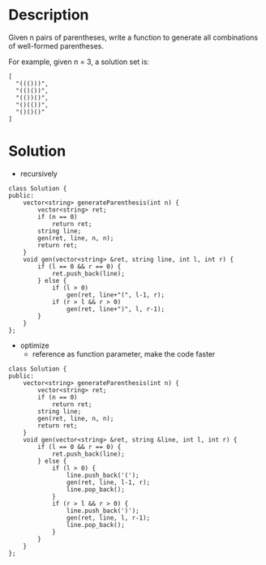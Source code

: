 # Description

Given n pairs of parentheses, write a function to generate all combinations of well-formed parentheses.

For example, given n = 3, a solution set is:
```
[
  "((()))",
  "(()())",
  "(())()",
  "()(())",
  "()()()"
]
```

# Solution

- recursively
```
class Solution {
public:
    vector<string> generateParenthesis(int n) {
        vector<string> ret;
        if (n == 0)
            return ret;
        string line;
        gen(ret, line, n, n);
        return ret;
    }
    void gen(vector<string> &ret, string line, int l, int r) {
        if (l == 0 && r == 0) {
            ret.push_back(line);
        } else {
            if (l > 0)
                gen(ret, line+"(", l-1, r);
            if (r > l && r > 0)
                gen(ret, line+")", l, r-1);
        }
    }
};
```
- optimize
  - reference as function parameter, make the code faster
```
class Solution {
public:
    vector<string> generateParenthesis(int n) {
        vector<string> ret;
        if (n == 0)
            return ret;
        string line;
        gen(ret, line, n, n);
        return ret;
    }
    void gen(vector<string> &ret, string &line, int l, int r) {
        if (l == 0 && r == 0) {
            ret.push_back(line);
        } else {
            if (l > 0) {
                line.push_back('(');
                gen(ret, line, l-1, r);
                line.pop_back();
            }
            if (r > l && r > 0) {
                line.push_back(')');
                gen(ret, line, l, r-1);
                line.pop_back();
            }
        }
    }
};
```
